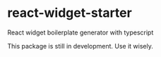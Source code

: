 # react-widget-starter

React widget boilerplate generator with typescript

This package is still in development. Use it wisely.

